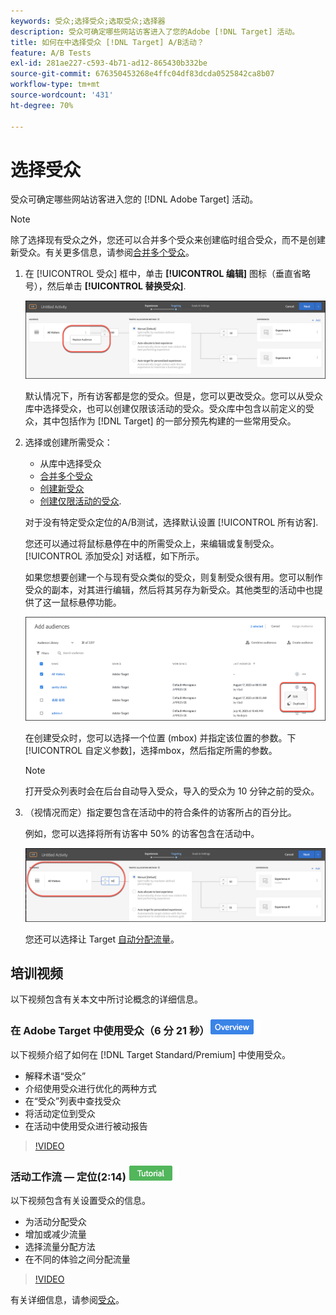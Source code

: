 ```yaml
---
keywords: 受众;选择受众;选取受众;选择器
description: 受众可确定哪些网站访客进入了您的Adobe [!DNL Target] 活动。
title: 如何在中选择受众 [!DNL Target] A/B活动？
feature: A/B Tests
exl-id: 281ae227-c593-4b71-ad12-865430b332be
source-git-commit: 676350453268e4ffc04df83dcda0525842ca8b07
workflow-type: tm+mt
source-wordcount: '431'
ht-degree: 70%

---
```


# 选择受众

受众可确定哪些网站访客进入您的 [!DNL Adobe Target] 活动。

>[!NOTE]
>
>除了选择现有受众之外，您还可以合并多个受众来创建临时组合受众，而不是创建新受众。有关更多信息，请参阅[合并多个受众](/help/main/c-target/combining-multiple-audiences.md#concept_A7386F1EA4394BD2AB72399C225981E5)。

1. 在 [!UICONTROL 受众] 框中，单击 **[!UICONTROL 编辑]** 图标（垂直省略号），然后单击 **[!UICONTROL 替换受众]**.

   ![“替换受众”选项](/help/main/c-activities/t-test-ab/t-test-create-ab/assets/replace-audience.png)

   默认情况下，所有访客都是您的受众。但是，您可以更改受众。您可以从受众库中选择受众，也可以创建仅限该活动的受众。受众库中包含以前定义的受众，其中包括作为 [!DNL Target] 的一部分预先构建的一些常用受众。

1. 选择或创建所需受众：

   * 从库中选择受众
   * [合并多个受众](/help/main/c-target/combining-multiple-audiences.md#concept_A7386F1EA4394BD2AB72399C225981E5)
   * [创建新受众](/help/main/c-target/c-audiences/create-audience.md#task_1D507519D3AD4390B507F188BD294DC1)
   * [创建仅限活动的受众](/help/main/c-target/creating-activity-only-audience.md#concept_A6BADCF530ED4AE1852E677FEBE68483).

   对于没有特定受众定位的A/B测试，选择默认设置 [!UICONTROL 所有访客].

   您还可以通过将鼠标悬停在中的所需受众上，来编辑或复制受众。 [!UICONTROL 添加受众] 对话框，如下所示。

   如果您想要创建一个与现有受众类似的受众，则复制受众很有用。您可以制作受众的副本，对其进行编辑，然后将其另存为新受众。其他类型的活动中也提供了这一鼠标悬停功能。

   ![受众悬停](/help/main/c-activities/t-test-ab/t-test-create-ab/assets/audience_picker_hover-new.png)

   在创建受众时，您可以选择一个位置 (mbox) 并指定该位置的参数。下 [!UICONTROL 自定义参数]，选择mbox，然后指定所需的参数。

   >[!NOTE]
   >
   >打开受众列表时会在后台自动导入受众，导入的受众为 10 分钟之前的受众。

1. （视情况而定）指定要包含在活动中的符合条件的访客所占的百分比。

   例如，您可以选择将所有访客中 50% 的访客包含在活动中。

   ![受众百分比](/help/main/c-activities/t-test-ab/t-test-create-ab/assets/audperc-new.png)

   您还可以选择让 Target [自动分配流量](/help/main/c-activities/automated-traffic-allocation/automated-traffic-allocation.md#concept_A1407678796B4C569E94CBA8A9F7F5D4)。

## 培训视频

以下视频包含有关本文中所讨论概念的详细信息。

### 在 Adobe Target 中使用受众（6 分 21 秒）![概述徽章](/help/main/assets/overview.png)

以下视频介绍了如何在 [!DNL Target Standard/Premium] 中使用受众。

* 解释术语“受众”
* 介绍使用受众进行优化的两种方式
* 在“受众”列表中查找受众
* 将活动定位到受众
* 在活动中使用受众进行被动报告

>[!VIDEO](https://video.tv.adobe.com/v/17398)

### 活动工作流 — 定位(2:14) ![教程徽章](/help/main/assets/tutorial.png)

以下视频包含有关设置受众的信息。

* 为活动分配受众
* 增加或减少流量
* 选择流量分配方法
* 在不同的体验之间分配流量

>[!VIDEO](https://video.tv.adobe.com/v/17385)

有关详细信息，请参阅[受众](/help/main/c-target/c-audiences/audiences.md#concept_65BE870D290E412D8BBF557EEA67C271)。
